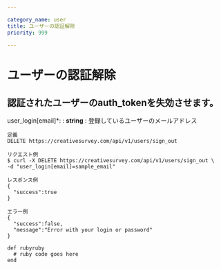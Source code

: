 ```yaml
---

category_name: user
title: ユーザーの認証解除
priority: 999

---
```


# ユーザーの認証解除

## 認証されたユーザーのauth_tokenを失効させます。

user_login[email]*:
: __string__ 
: 登録しているユーザーのメールアドレス

~~~
定義
DELETE https://creativesurvey.com/api/v1/users/sign_out

リクエスト例
$ curl -X DELETE https://creativesurvey.com/api/v1/users/sign_out \
-d "user_login[email]=sample_email"

レスポンス例
{
  "success":true
}

エラー例
{
  "success":false,
  "message":"Error with your login or password"
}

~~~


~~~
def rubyruby
  # ruby code goes here
end
~~~
